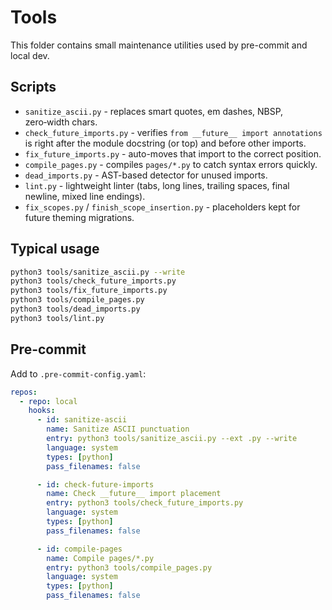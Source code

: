 # Tools

This folder contains small maintenance utilities used by pre-commit and local dev.

## Scripts

- `sanitize_ascii.py` - replaces smart quotes, em dashes, NBSP, zero‑width chars.
- `check_future_imports.py` - verifies `from __future__ import annotations` is right after the module docstring (or top) and before other imports.
- `fix_future_imports.py` - auto-moves that import to the correct position.
- `compile_pages.py` - compiles `pages/*.py` to catch syntax errors quickly.
- `dead_imports.py` - AST-based detector for unused imports.
- `lint.py` - lightweight linter (tabs, long lines, trailing spaces, final newline, mixed line endings).
- `fix_scopes.py` / `finish_scope_insertion.py` - placeholders kept for future theming migrations.

## Typical usage

```bash
python3 tools/sanitize_ascii.py --write
python3 tools/check_future_imports.py
python3 tools/fix_future_imports.py
python3 tools/compile_pages.py
python3 tools/dead_imports.py
python3 tools/lint.py
```

## Pre-commit

Add to `.pre-commit-config.yaml`:

```yaml
repos:
  - repo: local
    hooks:
      - id: sanitize-ascii
        name: Sanitize ASCII punctuation
        entry: python3 tools/sanitize_ascii.py --ext .py --write
        language: system
        types: [python]
        pass_filenames: false

      - id: check-future-imports
        name: Check __future__ import placement
        entry: python3 tools/check_future_imports.py
        language: system
        types: [python]
        pass_filenames: false

      - id: compile-pages
        name: Compile pages/*.py
        entry: python3 tools/compile_pages.py
        language: system
        types: [python]
        pass_filenames: false
```
